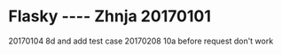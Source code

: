 Flasky ---- Zhnja 20170101
======
20170104
8d and add test case
20170208
10a
before request don't work